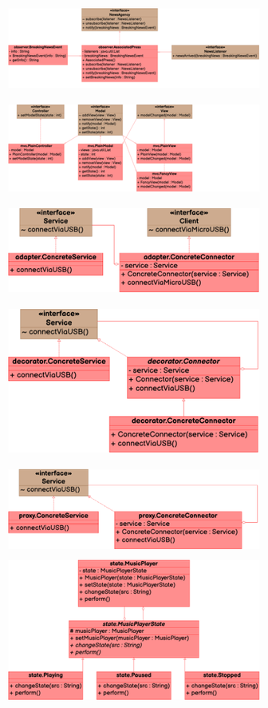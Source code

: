 ![](UML-observer.png)
---
![](UML-mvc.png)
---
![](UML-adapter.png)
---
![](UML-decorator.png)
---
![](UML-proxy.png)
---
![](UML-state.png)
